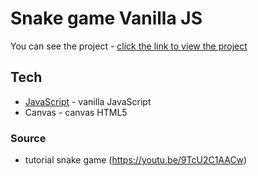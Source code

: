 # Snake game Vanilla JS

You can see the project - [click the link to view the project](https://nataliasokolowska.github.io/Snake-canvas-JavaScript/index)

## Tech
* [JavaScript](http://devdocs.io/javascript/) - vanilla JavaScript
* Canvas - canvas HTML5

### Source
* tutorial snake game (https://youtu.be/9TcU2C1AACw)
